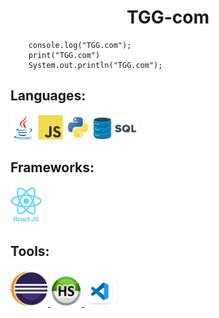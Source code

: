 <h1 align="center">TGG-com</h1>

        console.log("TGG.com");
        print("TGG.com")
        System.out.println("TGG.com");
    


## Languages:
<p align="left"> <a href="#"><img src="./picture/java.svg" alt="java" width="40" height="40"/></a> <a href="#"><img src="./picture/js.svg" alt="javascript" width="40" height="40"/></a> <a href="#"><img src="./picture/python.svg" alt="python" width="40" height="40"/></a> <a href="#"> <img width="70px" src="./picture/SQL.png" alt="SQL"/> </a> </p>

## Frameworks:
<p align="left"> <a href="#"> <img width="50px" src="./picture/react.png" alt="react" /> </a> </p>

## Tools:
<p align="left"> <a href="#"> <img width="60px" src="./picture/eclipse.png" alt="eclipse" /> </a> <a href="#"> <img width="50px" src="./picture/heidi.png" alt="heidiSQL" /> </a> <a href="#"> <img width="50px" src="./picture/vscode.png" alt="VScode" /> </a>  </p>




